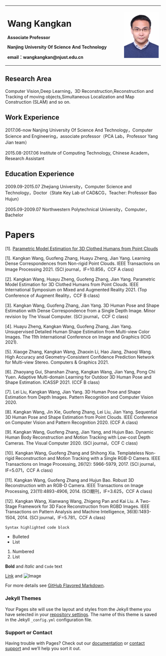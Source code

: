 <table border="0">
  <tr>
    <td width="75%">
      <h1>Wang Kangkan</h1>
      <p><b>Associate Professor</b></p>
      <p><b>Nanjing University Of Science And Technology</b></p>
      <p><b>email：wangkangkan@njust.edu.cn</b></p>
    </td>
    <td width="25%">
      <img src="/GetPhotoFile.jfif" width="100%">     
    </td>
  </tr>
</table>

## Research Area

Computer Vision,Deep Learning，3D Reconstruction,Reconstruction and Tracking of moving objects,Simultaneous Localization and Map Construction (SLAM) and so on.

## Work Experience

2017.06-now Nanjing University Of Science And Technology，Computer Science and Engineering，associate professor（PCA Lab，Professor Yang Jian team）

2015.08-2017.06 Institute of Computing Technology, Chinese Academ，Research Assistant

## Education Experience

2009.09-2015.07 Zhejiang University，Computer Science and Technology，Doctor（State Key Lab of CAD&CG，Teacher: Professor Bao Hujun）

2005.09-2009.07 Northwestern Polytechnical University，Computer，Bachelor 

# Papers

[1]. [Parametric Model Estimation for 3D Clothed Humans from Point Clouds](https://github.com/wangkangkan/3DClothedHumans)

[1]. Kangkan Wang, Guofeng Zhang, Huayu Zheng, Jian Yang. Learning Dense Correspondences from Non-rigid Point Clouds. IEEE Transactions on Image Processing 2021. (SCI journal，IF=10.856，CCF A class)

[2]. Kangkan Wang, Huayu Zheng, Guofeng Zhang, Jian Yang. Parametric Model Estimation for 3D Clothed Humans from Point Clouds. IEEE International Symposium on Mixed and Augmented Reality 2021. (Top Conference of Augment Reality，CCF B class)

[3]. Kangkan Wang, Guofeng Zhang, Jian Yang. 3D Human Pose and Shape Estimation with Dense Correspondence from a Single Depth Image. Minor revision by The Visual Computer. (SCI journal，CCF C class)

[4]. Huayu Zheng, Kangkan Wang, Guofeng Zhang, Jian Yang. Unsupervised Detailed Human Shape Estimation from Multi-view Color Images. The 11th International Conference on Image and Graphics (ICIG 2021). 

[5]. Xiaoge Zhang, Kangkan Wang, Zhaoxin Li, Hao Jiang, Zhaoqi Wang. High Accuracy and Geometry-Consistent Confidence Prediction Network for Multi-view Stereo. Computers & Graphics 2021.

[6]. Zhaoyang Gui, Shanshan Zhang, Kangkan Wang, Jian Yang, Pong Chi Yuen. Adaptive Multi-domain Learning for Outdoor 3D Human Pose and Shape Estimation. ICASSP 2021.  (CCF B class)

[7]. Lei Liu, Kangkan Wang, Jian Yang. 3D Human Pose and Shape Estimation from Depth Images. Pattern Recognition and Computer Vision 2020. 

[8]. Kangkan Wang, Jin Xie, Guofeng Zhang, Lei Liu, Jian Yang. Sequential 3D Human Pose and Shape Estimation from Point Clouds. IEEE Conference on Computer Vision and Pattern Recognition 2020. (CCF A class)

[9]. Kangkan Wang, Guofeng Zhang, Jian Yang, and Hujun Bao. Dynamic Human Body Reconstruction and Motion Tracking with Low-cost Depth Cameras. The Visual Computer 2020. (SCI journal，CCF C class)

[10]. Kangkan Wang, Guofeng Zhang and Shihong Xia. Templateless Non-rigid Reconstruction and Motion Tracking with a Single RGB-D Camera. IEEE Transactions on Image Processing, 26(12): 5966-5979, 2017. (SCI journal，IF=5.071，CCF A class)

[11]. Kangkan Wang, Guofeng Zhang and Hujun Bao. Robust 3D Reconstruction with an RGB-D Camera. IEEE Transactions on Image Processing, 23(11):4893-4906, 2014. (SCI期刊，IF=3.625，CCF A class)

[12]. Kangkan Wang, Xianwang Wang, Zhigeng Pan and Kai Liu. A Two-Stage Framework for 3D Face Reconstruction from RGBD Images. IEEE Transactions on Pattern Analysis and Machine Intelligence, 36(8):1493-1504, 2014. (SCI journal，IF=5.781，CCF A class)

 

```markdown
Syntax highlighted code block
```

- Bulleted
- List

1. Numbered
2. List

**Bold** and _Italic_ and `Code` text

[Link](url) and ![Image](src)


For more details see [GitHub Flavored Markdown](https://guides.github.com/features/mastering-markdown/).

### Jekyll Themes

Your Pages site will use the layout and styles from the Jekyll theme you have selected in your [repository settings](https://github.com/wangkangkan/wangkangkan.github.io/settings/pages). The name of this theme is saved in the Jekyll `_config.yml` configuration file.

### Support or Contact

Having trouble with Pages? Check out our [documentation](https://docs.github.com/categories/github-pages-basics/) or [contact support](https://support.github.com/contact) and we’ll help you sort it out.

